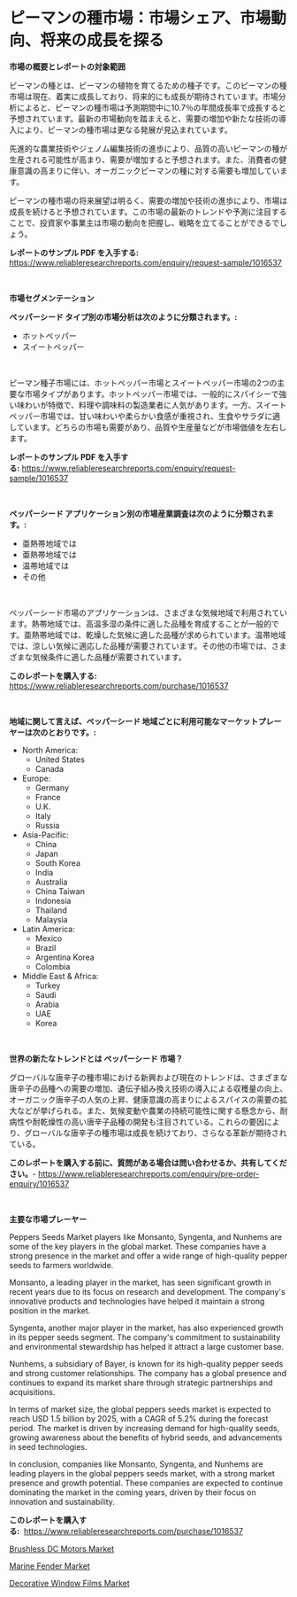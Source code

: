<p><h1>ピーマンの種市場：市場シェア、市場動向、将来の成長を探る</h1></p><p><strong>市場の概要とレポートの対象範囲</strong></p>
<p><p>ピーマンの種とは、ピーマンの植物を育てるための種子です。このピーマンの種市場は現在、着実に成長しており、将来的にも成長が期待されています。市場分析によると、ピーマンの種市場は予測期間中に10.7％の年間成長率で成長すると予想されています。最新の市場動向を踏まえると、需要の増加や新たな技術の導入により、ピーマンの種市場は更なる発展が見込まれています。</p><p>先進的な農業技術やジェノム編集技術の進歩により、品質の高いピーマンの種が生産される可能性が高まり、需要が増加すると予想されます。また、消費者の健康意識の高まりに伴い、オーガニックピーマンの種に対する需要も増加しています。</p><p>ピーマンの種市場の将来展望は明るく、需要の増加や技術の進歩により、市場は成長を続けると予想されています。この市場の最新のトレンドや予測に注目することで、投資家や事業主は市場の動向を把握し、戦略を立てることができるでしょう。</p></p>
<p><strong>レポートのサンプル PDF を入手する:</strong> <a href="https://www.reliableresearchreports.com/enquiry/request-sample/1016537">https://www.reliableresearchreports.com/enquiry/request-sample/1016537</a></p>
<p>&nbsp;</p>
<p><strong>市場セグメンテーション</strong></p>
<p><strong>ペッパーシード タイプ別の市場分析は次のように分類されます。:</strong></p>
<p><ul><li>ホットペッパー</li><li>スイートペッパー</li></ul></p>
<p>&nbsp;</p>
<p><p>ピーマン種子市場には、ホットペッパー市場とスイートペッパー市場の2つの主要な市場タイプがあります。ホットペッパー市場では、一般的にスパイシーで強い味わいが特徴で、料理や調味料の製造業者に人気があります。一方、スイートペッパー市場では、甘い味わいや柔らかい食感が重視され、生食やサラダに適しています。どちらの市場も需要があり、品質や生産量などが市場価値を左右します。</p></p>
<p><strong>レポートのサンプル PDF を入手する:</strong>&nbsp;<a href="https://www.reliableresearchreports.com/enquiry/request-sample/1016537">https://www.reliableresearchreports.com/enquiry/request-sample/1016537</a></p>
<p>&nbsp;</p>
<p><strong> ペッパーシード アプリケーション別の市場産業調査は次のように分類されます。:</strong></p>
<p><ul><li>亜熱帯地域では</li><li>亜熱帯地域では</li><li>温帯地域では</li><li>その他</li></ul></p>
<p>&nbsp;</p>
<p><p>ペッパーシード市場のアプリケーションは、さまざまな気候地域で利用されています。熱帯地域では、高温多湿の条件に適した品種を育成することが一般的です。亜熱帯地域では、乾燥した気候に適した品種が求められています。温帯地域では、涼しい気候に適応した品種が需要されています。その他の市場では、さまざまな気候条件に適した品種が需要されています。</p></p>
<p><strong>このレポートを購入する:</strong>&nbsp; <a href="https://www.reliableresearchreports.com/purchase/1016537">https://www.reliableresearchreports.com/purchase/1016537</a></p>
<p>&nbsp;</p>
<p><strong>地域に関して言えば、ペッパーシード 地域ごとに利用可能なマーケットプレーヤーは次のとおりです。:</strong></p>
<p><ul>
    <li>
        North America:
        <ul>
            <li>United States</li>
            <li>Canada</li>
        </ul>
    </li>
    <li>
        Europe:
        <ul>
            <li>Germany</li>
            <li>France</li>
            <li>U.K.</li>
            <li>Italy</li>
            <li>Russia</li>
        </ul>
    </li>
    <li>
        Asia-Pacific:
        <ul>
            <li>China</li>
            <li>Japan</li>
            <li>South Korea</li>
            <li>India</li>
            <li>Australia</li>
            <li>China Taiwan</li>
            <li>Indonesia</li>
            <li>Thailand</li>
            <li>Malaysia</li>
        </ul>
    </li>
    <li>
        Latin America:
        <ul>
            <li>Mexico</li>
            <li>Brazil</li>
            <li>Argentina Korea</li>
            <li>Colombia</li>
        </ul>
    </li>
    <li>
        Middle East & Africa:
        <ul>
            <li>Turkey</li>
            <li>Saudi</li>
            <li>Arabia</li>
            <li>UAE</li>
            <li>Korea</li>
        </ul>
    </li>
    </ul></p>
<p>&nbsp;</p>
<p><strong>世界の新たなトレンドとは ペッパーシード 市場？</strong></p>
<p><p>グローバルな唐辛子の種市場における新興および現在のトレンドは、さまざまな唐辛子の品種への需要の増加、遺伝子組み換え技術の導入による収穫量の向上、オーガニック唐辛子の人気の上昇、健康意識の高まりによるスパイスの需要の拡大などが挙げられる。また、気候変動や農業の持続可能性に関する懸念から、耐病性や耐乾燥性の高い唐辛子品種の開発も注目されている。これらの要因により、グローバルな唐辛子の種市場は成長を続けており、さらなる革新が期待されている。</p></p>
<p><strong>このレポートを購入する前に、質問がある場合は問い合わせるか、共有してください。</strong>- <a href="https://www.reliableresearchreports.com/enquiry/pre-order-enquiry/1016537">https://www.reliableresearchreports.com/enquiry/pre-order-enquiry/1016537</a></p>
<p>&nbsp;</p>
<p><strong>主要な市場プレーヤー</strong></p>
<p><p>Peppers Seeds Market players like Monsanto, Syngenta, and Nunhems are some of the key players in the global market. These companies have a strong presence in the market and offer a wide range of high-quality pepper seeds to farmers worldwide.</p><p>Monsanto, a leading player in the market, has seen significant growth in recent years due to its focus on research and development. The company's innovative products and technologies have helped it maintain a strong position in the market.</p><p>Syngenta, another major player in the market, has also experienced growth in its pepper seeds segment. The company's commitment to sustainability and environmental stewardship has helped it attract a large customer base.</p><p>Nunhems, a subsidiary of Bayer, is known for its high-quality pepper seeds and strong customer relationships. The company has a global presence and continues to expand its market share through strategic partnerships and acquisitions.</p><p>In terms of market size, the global peppers seeds market is expected to reach USD 1.5 billion by 2025, with a CAGR of 5.2% during the forecast period. The market is driven by increasing demand for high-quality seeds, growing awareness about the benefits of hybrid seeds, and advancements in seed technologies.</p><p>In conclusion, companies like Monsanto, Syngenta, and Nunhems are leading players in the global peppers seeds market, with a strong market presence and growth potential. These companies are expected to continue dominating the market in the coming years, driven by their focus on innovation and sustainability.</p></p>
<p><strong>このレポートを購入する:</strong>&nbsp;&nbsp;<a href="https://www.reliableresearchreports.com/purchase/1016537">https://www.reliableresearchreports.com/purchase/1016537</a></p>
<p><p><a href="https://view.publitas.com/reportprime-1/brushless-dc-motors-market-with-the-goal-of-estimating-the-market-size-and-future-growth-potential-of-various-market-segments-based-on-component-applications-end-user-and-region/">Brushless DC Motors Market</a></p><p><a href="https://view.publitas.com/reportprime-1/marine-fender-market-research-report-forecasted-for-period-from-2023-2030-by-market-type-market-application-and-region/">Marine Fender Market</a></p><p><a href="https://view.publitas.com/reportprime-1/decorative-window-films-market-size-2023-2030-global-industrial-analysis-key-geographical-regions-market-share-top-key-players-product-types-and-forecast-research-report/">Decorative Window Films Market</a></p></p>